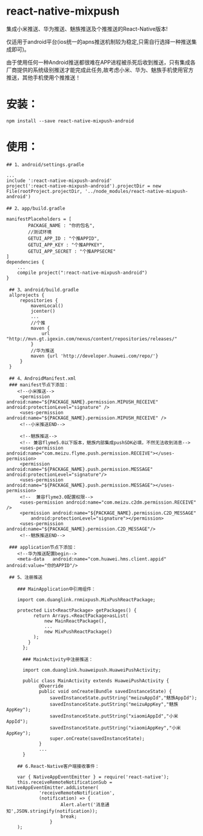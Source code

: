 # react-native-mixpush

集成小米推送、华为推送、魅族推送及个推推送的React-Native版本!

仅适用于android平台(ios统一的apns推送机制较为稳定,只需自行选择一种推送集成即可)。

由于使用任何一种Android推送都很难在APP进程被杀死后收到推送，只有集成各厂商提供的系统级别推送才能完成此任务,故考虑小米、华为、魅族手机使用官方推送，其他手机使用个推推送！

# 安装：

    npm install --save react-native-mixpush-android

# 使用：

    ## 1、android/settings.gradle

    ...
    include ':react-native-mixpush-android'
    project(':react-native-mixpush-android').projectDir = new File(rootProject.projectDir, '../node_modules/react-native-mixpush-android')

    ## 2、app/build.gradle

    manifestPlaceholders = [
            PACKAGE_NAME : "你的包名",
            //测试环境
            GETUI_APP_ID : "个推APPID",
            GETUI_APP_KEY : "个推APPKEY",
            GETUI_APP_SECRET : "个推APPSECRE"
    ]
    dependencies {
        ...
        compile project(":react-native-mixpush-android")
    }

     ## 3、android/build.gradle
     allprojects {
         repositories {
             mavenLocal()
             jcenter()
             ...
             //个推
             maven {
                 url "http://mvn.gt.igexin.com/nexus/content/repositories/releases/"
             }
             //华为推送
             maven {url 'http://developer.huawei.com/repo/'}
         }
     }

     ## 4、AndroidManifest.xml
     ### manifest节点下添加：
        <!--小米推送-->
         <permission android:name="${PACKAGE_NAME}.permission.MIPUSH_RECEIVE" android:protectionLevel="signature" />
         <uses-permission android:name="${PACKAGE_NAME}.permission.MIPUSH_RECEIVE" />
         <!--小米推送END-->

         <!--魅族推送-->
         <!-- 兼容flyme5.0以下版本，魅族内部集成pushSDK必填，不然无法收到消息-->
         <uses-permission android:name="com.meizu.flyme.push.permission.RECEIVE"></uses-permission>
         <permission android:name="${PACKAGE_NAME}.push.permission.MESSAGE" android:protectionLevel="signature"/>
         <uses-permission android:name="${PACKAGE_NAME}.push.permission.MESSAGE"></uses-permission>
         <!--  兼容flyme3.0配置权限-->
         <uses-permission android:name="com.meizu.c2dm.permission.RECEIVE" />
         <permission android:name="${PACKAGE_NAME}.permission.C2D_MESSAGE"
             android:protectionLevel="signature"></permission>
         <uses-permission android:name="${PACKAGE_NAME}.permission.C2D_MESSAGE"/>
         <!--魅族推送END-->

     ### application节点下添加：
        <!--华为推送配置begin-->
        <meta-data   android:name="com.huawei.hms.client.appid"  android:value="你的APPID"/>

     ## 5、注册推送

        ### MainApplication中引用组件：

        import com.duanglink.rnmixpush.MixPushReactPackage;

        protected List<ReactPackage> getPackages() {
              return Arrays.<ReactPackage>asList(
                  new MainReactPackage(),
                  ...
                  new MixPushReactPackage()
              );
            }
          };

          ### MainActivity中注册推送：

          import com.duanglink.huaweipush.HuaweiPushActivity;

          public class MainActivity extends HuaweiPushActivity {
                @Override
                public void onCreate(Bundle savedInstanceState) {
                    savedInstanceState.putString("meizuAppId","魅族AppId");
                    savedInstanceState.putString("meizuAppKey","魅族AppKey");
                    savedInstanceState.putString("xiaomiAppId","小米AppId");
                    savedInstanceState.putString("xiaomiAppKey","小米AppKey");
                    super.onCreate(savedInstanceState);
                }
                ...
          }

        ## 6.React-Native客户端接收事件：

        var { NativeAppEventEmitter } = require('react-native');
        this.receiveRemoteNotificationSub = NativeAppEventEmitter.addListener(
                'receiveRemoteNotification',
                (notification) => {
                        Alert.alert('消息通知',JSON.stringify(notification));
                        break;
                    }
        );




